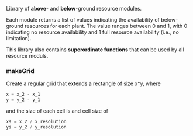 Library of **above**- and **below**-ground resource modules.

Each module returns a list of values indicating the availability of below-ground resources for each plant.
The value ranges between 0 and 1, with 0 indicating no resource availability and 1 full resource availability (i.e., no limitation).

This library also contains **superordinate functions** that can be used by all resource moduls.


### makeGrid

Create a regular grid that extends a rectangle of size x*y, where
```python
x = x_2 - x_1
y = y_2 - y_1
```
and the size of each cell is
and cell size of
````python
xs = x_2 / x_resolution
ys = y_2 / y_resolution
````

